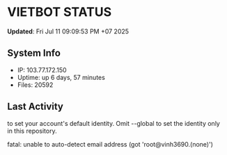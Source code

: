 # VIETBOT STATUS
**Updated**: Fri Jul 11 09:09:53 PM +07 2025

## System Info
- IP: 103.77.172.150
- Uptime: up 6 days, 57 minutes
- Files: 20592

## Last Activity

to set your account's default identity.
Omit --global to set the identity only in this repository.

fatal: unable to auto-detect email address (got 'root@vinh3690.(none)')
